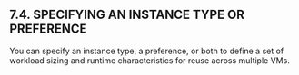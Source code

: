 ## 7.4. SPECIFYING AN INSTANCE TYPE OR PREFERENCE

You can specify an instance type, a preference, or both to define a set of workload sizing and runtime characteristics for reuse across multiple VMs.

